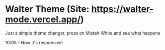 # Walter Theme (Site: https://walter-mode.vercel.app/)

Just a simple theme changer, press on Mistah White and see what happens

10/05 - Now it's responsive!